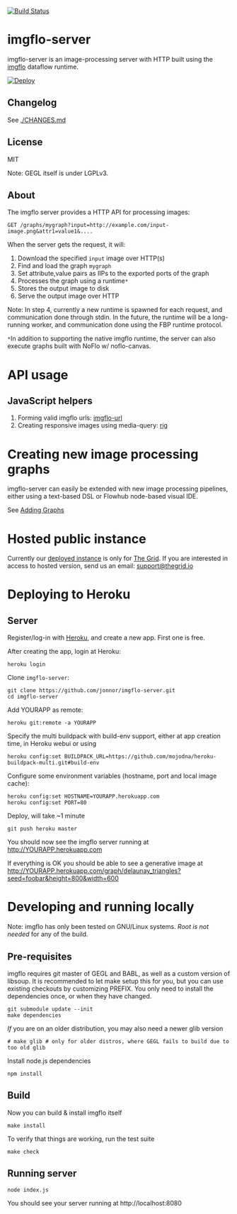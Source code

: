 [![Build Status](https://travis-ci.org/jonnor/imgflo.svg?branch=master)](https://travis-ci.org/jonnor/imgflo)

imgflo-server
==========
imgflo-server is an image-processing server with HTTP built using the
[imgflo](http://github.com/jonnor/imgflo) dataflow runtime.

[![Deploy](https://www.herokucdn.com/deploy/button.png)](https://heroku.com/deploy)

Changelog
----------
See [./CHANGES.md](./CHANGES.md)

License
--------
MIT

Note: GEGL itself is under LGPLv3.


About
-------
The imgflo server provides a HTTP API for processing images: 

    GET /graphs/mygraph?input=http://example.com/input-image.png&attr1=value1&....

When the server gets the request, it will:

1. Download the specified `input` image over HTTP(s)
2. Find and load the graph `mygraph`
3. Set attribute,value pairs as IIPs to the exported ports of the graph
4. Processes the graph using a runtime`*`
5. Stores the output image to disk
6. Serve the output image over HTTP

Note: In step 4, currently a new runtime is spawned for each request, and communication done through stdin.
In the future, the runtime will be a long-running worker, and communication done using the FBP runtime protocol.

`*`In addition to supporting the native imgflo runtime,
the server can also execute graphs built with NoFlo w/ noflo-canvas.


API usage
======================

JavaScript helpers
--------------------

1. Forming valid imgflo urls: [imgflo-url](https://www.npmjs.org/package/imgflo-url)
2. Creating responsive images using media-query: [rig](https://www.npmjs.org/package/rig-up)


Creating new image processing graphs
=====================
imgflo-server can easily be extended with new image processing pipelines,
either using a text-based DSL or Flowhub node-based visual IDE.

See [Adding Graphs](./doc/adding-graphs.md)

Hosted public instance
======================

Currently our [deployed instance](http://imgflo.herokuapp.com) is only for [The Grid](http://thegrid.io).
If you are interested in access to hosted version, send us an email: [support@thegrid.io](mailto://support@thegrid.io)


Deploying to Heroku
==========================

Server
--------
Register/log-in with [Heroku](http://heroku.com), and create a new app. First one is free.

After creating the app, login at Heroku:

    heroku login

Clone `imgflo-server`:

    git clone https://github.com/jonnor/imgflo-server.git
    cd imgflo-server

Add YOURAPP as remote:

    heroku git:remote -a YOURAPP

Specify the multi buildpack with build-env support, either at app creation time, in Heroku webui or using

    heroku config:set BUILDPACK_URL=https://github.com/mojodna/heroku-buildpack-multi.git#build-env

Configure some environment variables (hostname, port and local image cache):

    heroku config:set HOSTNAME=YOURAPP.herokuapp.com
    heroku config:set PORT=80

Deploy, will take ~1 minute

    git push heroku master

You should now see the imgflo server running at http://YOURAPP.herokuapp.com

If everything is OK you should be
able to see a generative image at http://YOURAPP.herokuapp.com/graph/delaunay_triangles?seed=foobar&height=800&width=600

Developing and running locally
==========================
Note: imgflo has only been tested on GNU/Linux systems.
_Root is not needed_ for any of the build.

Pre-requisites
---------------
imgflo requires git master of GEGL and BABL, as well as a custom version of libsoup.
It is recommended to let make setup this for you, but you can use existing checkouts
by customizing PREFIX.
You only need to install the dependencies once, or when they have changed.

    git submodule update --init
    make dependencies

_If_ you are on an older distribution, you may also need a newer glib version

    # make glib # only for older distros, where GEGL fails to build due to too old glib

Install node.js dependencies

    npm install

Build
-------
Now you can build & install imgflo itself

    make install

To verify that things are working, run the test suite

    make check


Running server
----------------

    node index.js

You should see your server running at http://localhost:8080



